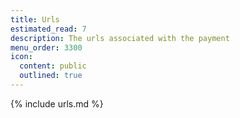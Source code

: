 ```yaml
---
title: Urls
estimated_read: 7
description: The urls associated with the payment
menu_order: 3300
icon:
  content: public
  outlined: true
---
```


{% include urls.md %}
